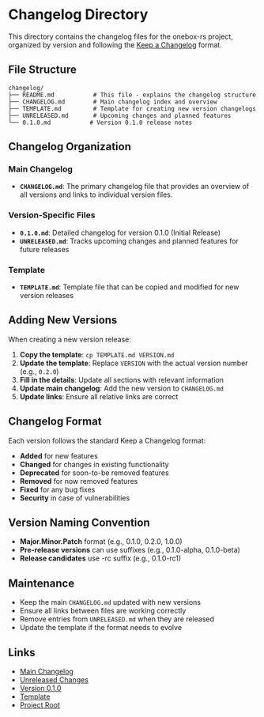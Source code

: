 # Changelog Directory

This directory contains the changelog files for the onebox-rs project, organized by version and following the [Keep a Changelog](https://keepachangelog.com/en/1.0.0/) format.

## File Structure

```
changelog/
├── README.md           # This file - explains the changelog structure
├── CHANGELOG.md        # Main changelog index and overview
├── TEMPLATE.md         # Template for creating new version changelogs
├── UNRELEASED.md       # Upcoming changes and planned features
└── 0.1.0.md           # Version 0.1.0 release notes
```

## Changelog Organization

### Main Changelog
- **`CHANGELOG.md`**: The primary changelog file that provides an overview of all versions and links to individual version files.

### Version-Specific Files
- **`0.1.0.md`**: Detailed changelog for version 0.1.0 (Initial Release)
- **`UNRELEASED.md`**: Tracks upcoming changes and planned features for future releases

### Template
- **`TEMPLATE.md`**: Template file that can be copied and modified for new version releases

## Adding New Versions

When creating a new version release:

1. **Copy the template**: `cp TEMPLATE.md VERSION.md`
2. **Update the template**: Replace `VERSION` with the actual version number (e.g., `0.2.0`)
3. **Fill in the details**: Update all sections with relevant information
4. **Update main changelog**: Add the new version to `CHANGELOG.md`
5. **Update links**: Ensure all relative links are correct

## Changelog Format

Each version follows the standard Keep a Changelog format:

- **Added** for new features
- **Changed** for changes in existing functionality
- **Deprecated** for soon-to-be removed features
- **Removed** for now removed features
- **Fixed** for any bug fixes
- **Security** in case of vulnerabilities

## Version Naming Convention

- **Major.Minor.Patch** format (e.g., 0.1.0, 0.2.0, 1.0.0)
- **Pre-release versions** can use suffixes (e.g., 0.1.0-alpha, 0.1.0-beta)
- **Release candidates** use -rc suffix (e.g., 0.1.0-rc1)

## Maintenance

- Keep the main `CHANGELOG.md` updated with new versions
- Ensure all links between files are working correctly
- Remove entries from `UNRELEASED.md` when they are released
- Update the template if the format needs to evolve

## Links

- [Main Changelog](./CHANGELOG.md)
- [Unreleased Changes](./UNRELEASED.md)
- [Version 0.1.0](./0.1.0.md)
- [Template](./TEMPLATE.md)
- [Project Root](../README.md)
